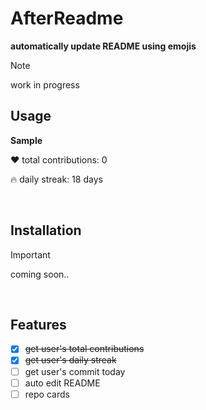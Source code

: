 # AfterReadme

**automatically update README using emojis**

> [!NOTE]
> work in progress

## Usage

**Sample**

❤️ total contributions: 0

🔥 daily streak: 18 days

<br>

## Installation
> [!IMPORTANT]
> coming soon..
<br>

## Features

- [x] ~~get user's total contributions~~
- [x] ~~get user's daily streak~~
- [ ] get user's commit today
- [ ] auto edit README
- [ ] repo cards
